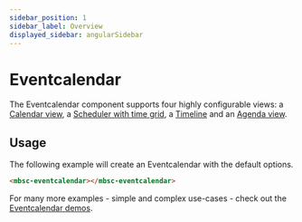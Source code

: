 ```yaml
---
sidebar_position: 1
sidebar_label: Overview
displayed_sidebar: angularSidebar
---
```


# Eventcalendar

The Eventcalendar component supports four highly configurable views: a [Calendar view](/angular/eventcalendar/calendar), a [Scheduler with time grid](/angular/eventcalendar/scheduler), a [Timeline](/angular/eventcalendar/timeline) and an [Agenda view](/angular/eventcalendar/agenda).

## Usage

The following example will create an Eventcalendar with the default options.

```html
<mbsc-eventcalendar></mbsc-eventcalendar>
```

For many more examples - simple and complex use-cases - check out the [Eventcalendar demos](https://demo.mobiscroll.com/eventcalendar).